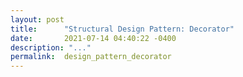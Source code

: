 ```yaml
---
layout: post
title:      "Structural Design Pattern: Decorator"
date:       2021-07-14 04:40:22 -0400
description: "..."
permalink:  design_pattern_decorator
---
```


